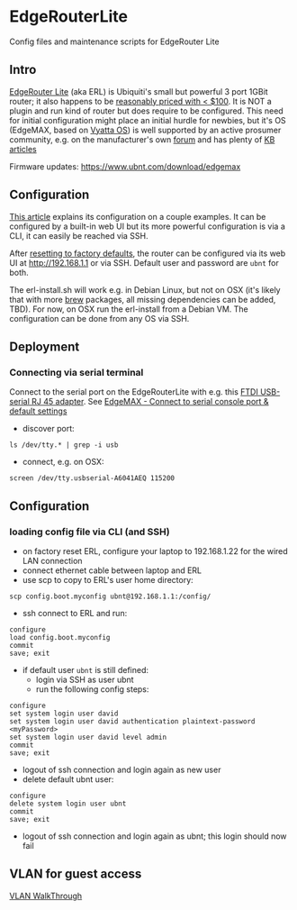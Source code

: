 # EdgeRouterLite
Config files and maintenance scripts for EdgeRouter Lite

## Intro
[EdgeRouter Lite](https://www.ubnt.com/edgemax/edgerouter-lite/) (aka ERL) is Ubiquiti's small but powerful 3 port 1GBit router;
it also happens to be [reasonably priced with < $100](http://smile.amazon.com/gp/product/B00HXT8EKE). It is NOT a plugin and run kind of router
but does require to be configured. This need for initial configuration might place an initial hurdle for newbies, but it's OS
(EdgeMAX, based on [Vyatta OS](https://en.wikipedia.org/wiki/Vyatta)) is well
supported by an active prosumer community, e.g. on the manufacturer's own [forum](http://community.ubnt.com/edgemax)
and has plenty of [KB articles](https://help.ubnt.com/hc/en-us/categories/200321064-EdgeMAX)

Firmware updates:
https://www.ubnt.com/download/edgemax

## Configuration
[This article](http://www.smallnetbuilder.com/lanwan/lanwan-howto/32014-how-to-configure-your-ubiquiti-edgerouter-lite) explains its
configuration on a couple examples.
It can be configured by a built-in web UI but its more powerful configuration is via a CLI, it can easily be reached via SSH.

After [resetting to factory defaults](https://help.ubnt.com/hc/en-us/articles/205202620-EdgeMAX-Reset-router-to-factory-defaults),
the router can be configured via its web UI at http://192.168.1.1 or via SSH. Default user and password are ````ubnt```` for both.

The erl-install.sh will work e.g. in Debian Linux, but not on OSX
(it's likely that with more [brew](http://brew.sh) packages, all missing dependencies can be added, TBD).
For now, on OSX run the erl-install from a Debian VM. The configuration can be done from any OS via SSH.

## Deployment
### Connecting via serial terminal

Connect to the serial port on the EdgeRouterLite with e.g. this [FTDI USB-serial RJ 45 adapter](http://smile.amazon.com/gp/product/B00M2SAKMG).
See [EdgeMAX - Connect to serial console port & default settings](https://help.ubnt.com/hc/en-us/articles/205202630-EdgeMAX-Connect-to-serial-console-port-default-settings)

  - discover port:
````
ls /dev/tty.* | grep -i usb
````
  - connect, e.g. on OSX:
````
screen /dev/tty.usbserial-A6041AEQ 115200
````

## Configuration
### loading config file via CLI (and SSH)
  - on factory reset ERL, configure your laptop to 192.168.1.22 for the wired LAN connection
  - connect ethernet cable between laptop and ERL
  - use scp to copy to ERL's user home directory:
````
scp config.boot.myconfig ubnt@192.168.1.1:/config/
````
  - ssh connect to ERL and run:
````
configure
load config.boot.myconfig
commit
save; exit
````
- if default user `ubnt` is still defined:
  - login via SSH as user ubnt
  - run the following config steps:
````
configure
set system login user david
set system login user david authentication plaintext-password <myPassword>
set system login user david level admin
commit
save; exit
````
  - logout of ssh connection and login again as new user
  - delete default ubnt user:
````
configure
delete system login user ubnt
commit
save; exit

````
  - logout of ssh connection and login again as ubnt; this login should now fail


## VLAN for guest access
[VLAN WalkThrough](https://help.ubnt.com/hc/en-us/articles/205197630-EdgeMAX-VLAN-Walkthrough-with-EdgeSwitch-using-Sample-Enterprise-Topology)

